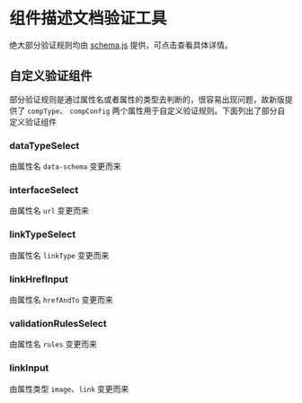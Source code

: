 # 组件描述文档验证工具

绝大部分验证规则均由 [schema.js](./schema.js) 提供，可点击查看具体详情。

## 自定义验证组件

部分验证规则是通过属性名或者属性的类型去判断的，很容易出现问题，故新版提供了 `compType`、 `compConfig` 两个属性用于自定义验证规则。下面列出了部分自定义验证组件

### dataTypeSelect

由属性名 `data-schema` 变更而来

### interfaceSelect

由属性名 `url` 变更而来

### linkTypeSelect

由属性名 `linkType` 变更而来

### linkHrefInput

由属性名 `hrefAndTo` 变更而来

### validationRulesSelect

由属性名 `rules` 变更而来

### linkInput

由属性类型 `image`、`link` 变更而来
